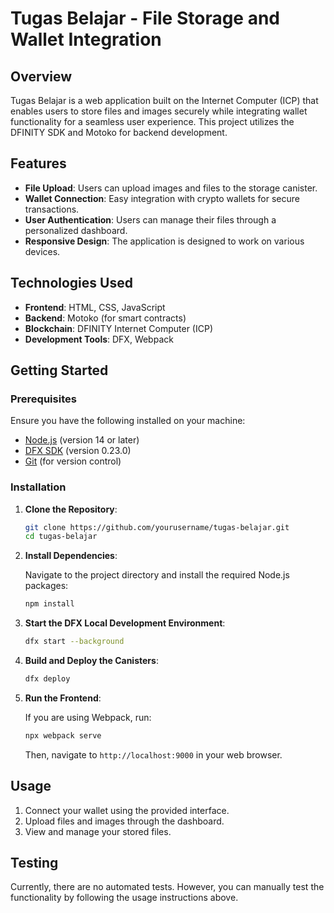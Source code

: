 # Tugas Belajar - File Storage and Wallet Integration

## Overview

Tugas Belajar is a web application built on the Internet Computer (ICP) that enables users to store files and images securely while integrating wallet functionality for a seamless user experience. This project utilizes the DFINITY SDK and Motoko for backend development.

## Features

- **File Upload**: Users can upload images and files to the storage canister.
- **Wallet Connection**: Easy integration with crypto wallets for secure transactions.
- **User Authentication**: Users can manage their files through a personalized dashboard.
- **Responsive Design**: The application is designed to work on various devices.

## Technologies Used

- **Frontend**: HTML, CSS, JavaScript
- **Backend**: Motoko (for smart contracts)
- **Blockchain**: DFINITY Internet Computer (ICP)
- **Development Tools**: DFX, Webpack

## Getting Started

### Prerequisites

Ensure you have the following installed on your machine:

- [Node.js](https://nodejs.org/) (version 14 or later)
- [DFX SDK](https://sdk.dfinity.org/docs/quickstart/quickstart.html) (version 0.23.0)
- [Git](https://git-scm.com/) (for version control)

### Installation

1. **Clone the Repository**:

   ```bash
   git clone https://github.com/yourusername/tugas-belajar.git
   cd tugas-belajar
   ```

2. **Install Dependencies**:

   Navigate to the project directory and install the required Node.js packages:

   ```bash
   npm install
   ```

3. **Start the DFX Local Development Environment**:

   ```bash
   dfx start --background
   ```

4. **Build and Deploy the Canisters**:

   ```bash
   dfx deploy
   ```

5. **Run the Frontend**:

   If you are using Webpack, run:

   ```bash
   npx webpack serve
   ```

   Then, navigate to `http://localhost:9000` in your web browser.

## Usage

1. Connect your wallet using the provided interface.
2. Upload files and images through the dashboard.
3. View and manage your stored files.

## Testing

Currently, there are no automated tests. However, you can manually test the functionality by following the usage instructions above.
